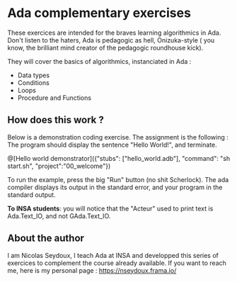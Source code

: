 # Ada complementary exercises

These exercices are intended for the braves learning algorithmics in Ada. Don't listen to the haters, Ada is pedagogic as hell, Onizuka-style (
you know, the brilliant mind creator of the pedagogic roundhouse kick).

They will cover the basics of algorithmics, instanciated in Ada :
- Data types
- Conditions
- Loops
- Procedure and Functions

## How does this work ?

Below is a demonstration coding exercise. The assignment is the following : The program should display the sentence "Hello World!", and terminate.

@[Hello world demonstrator]({"stubs": ["hello_world.adb"], "command": "sh start.sh", "project":"00_welcome"})

To run the example, press the big "Run" button (no shit Scherlock). The ada compiler displays its output in the standard error, and your program in the standard output. 

**To INSA students**: you will notice that the "Acteur" used to print text is Ada.Text_IO, and not GAda.Text_IO. 

## About the author

I am Nicolas Seydoux, I teach Ada at INSA and developped this series of exercices to complement the course already available. If you want to reach me, here is my personal page : https://nseydoux.frama.io/